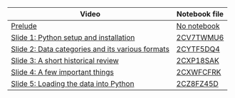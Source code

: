 <div align="center">

| Video | Notebook file |
|--------|--------|
|   <div align="left"> [Prelude](https://www.youtube.com/watch?v=w_jjrcvMDrE) | [No notebook](./) |
|   [Slide 1: Python setup and installation](https://www.youtube.com/watch?v=WqffLDwtv0A) | [2CV7TWMU6](2CV7TWMU6)       |
|   [Slide 2: Data categories and its various formats](https://www.youtube.com/watch?v=OfVzoK3Xj14)    |  [2CYTF5DQ4](2CYTF5DQ4)        |
|   [Slide 3: A short historical review](https://www.youtube.com/watch?v=sO4bOlgfFzw)       | [2CXP18SAK](2CXP18SAK)      |
|   [Slide 4: A few important things](https://www.youtube.com/watch?v=gOJV81Uykao)     | [2CXWFCFRK](2CXWFCFRK)       |
|   [Slide 5: Loading the data into Python](https://www.youtube.com/watch?v=JijyBQPLj30) |  [2CZ8FZ45D](2CZ8FZ45D)                |  

<div align="left">
